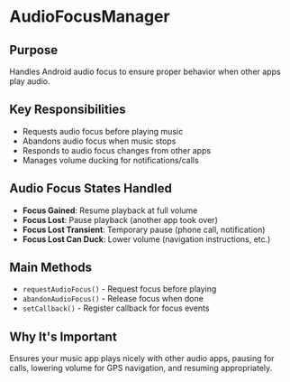# AudioFocusManager

## Purpose
Handles Android audio focus to ensure proper behavior when other apps play audio.

## Key Responsibilities
- Requests audio focus before playing music
- Abandons audio focus when music stops
- Responds to audio focus changes from other apps
- Manages volume ducking for notifications/calls

## Audio Focus States Handled
- **Focus Gained**: Resume playback at full volume
- **Focus Lost**: Pause playback (another app took over)
- **Focus Lost Transient**: Temporary pause (phone call, notification)
- **Focus Lost Can Duck**: Lower volume (navigation instructions, etc.)

## Main Methods
- `requestAudioFocus()` - Request focus before playing
- `abandonAudioFocus()` - Release focus when done
- `setCallback()` - Register callback for focus events

## Why It's Important
Ensures your music app plays nicely with other audio apps, pausing for calls, lowering volume for GPS navigation, and resuming appropriately. 